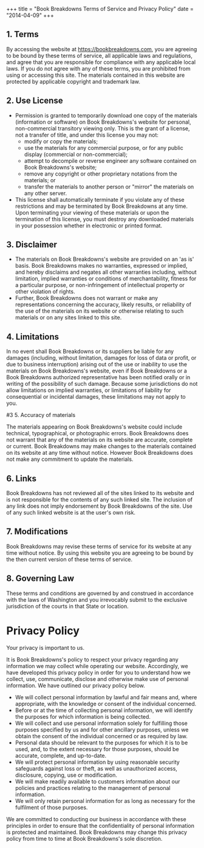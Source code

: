 +++
title = "Book Breakdowns Terms of Service and Privacy Policy"
date = "2014-04-09"
+++

## 1. Terms

By accessing the website at https://bookbreakdowns.com, you are agreeing to be bound by these terms of service, all applicable laws and regulations, and agree that you are responsible for compliance with any applicable local laws. If you do not agree with any of these terms, you are prohibited from using or accessing this site. The materials contained in this website are protected by applicable copyright and trademark law.

## 2. Use License

* Permission is granted to temporarily download one copy of the materials (information or software) on Book Breakdowns's website for personal, non-commercial transitory viewing only. This is the grant of a license, not a transfer of title, and under this license you may not:
    * modify or copy the materials;
    * use the materials for any commercial purpose, or for any public display (commercial or non-commercial);
    * attempt to decompile or reverse engineer any software contained on Book Breakdowns's website;
    * remove any copyright or other proprietary notations from the materials; or
    * transfer the materials to another person or "mirror" the materials on any other server.
* This license shall automatically terminate if you violate any of these restrictions and may be terminated by Book Breakdowns at any time. Upon terminating your viewing of these materials or upon the termination of this license, you must destroy any downloaded materials in your possession whether in electronic or printed format.

## 3. Disclaimer

* The materials on Book Breakdowns's website are provided on an 'as is' basis. Book Breakdowns makes no warranties, expressed or implied, and hereby disclaims and negates all other warranties including, without limitation, implied warranties or conditions of merchantability, fitness for a particular purpose, or non-infringement of intellectual property or other violation of rights.
* Further, Book Breakdowns does not warrant or make any representations concerning the accuracy, likely results, or reliability of the use of the materials on its website or otherwise relating to such materials or on any sites linked to this site.

## 4. Limitations

In no event shall Book Breakdowns or its suppliers be liable for any damages (including, without limitation, damages for loss of data or profit, or due to business interruption) arising out of the use or inability to use the materials on Book Breakdowns's website, even if Book Breakdowns or a Book Breakdowns authorized representative has been notified orally or in writing of the possibility of such damage. Because some jurisdictions do not allow limitations on implied warranties, or limitations of liability for consequential or incidental damages, these limitations may not apply to you.

#3 5. Accuracy of materials

The materials appearing on Book Breakdowns's website could include technical, typographical, or photographic errors. Book Breakdowns does not warrant that any of the materials on its website are accurate, complete or current. Book Breakdowns may make changes to the materials contained on its website at any time without notice. However Book Breakdowns does not make any commitment to update the materials.

## 6. Links

Book Breakdowns has not reviewed all of the sites linked to its website and is not responsible for the contents of any such linked site. The inclusion of any link does not imply endorsement by Book Breakdowns of the site. Use of any such linked website is at the user's own risk.

## 7. Modifications

Book Breakdowns may revise these terms of service for its website at any time without notice. By using this website you are agreeing to be bound by the then current version of these terms of service.

## 8. Governing Law

These terms and conditions are governed by and construed in accordance with the laws of Washington and you irrevocably submit to the exclusive jurisdiction of the courts in that State or location.

# Privacy Policy

Your privacy is important to us.

It is Book Breakdowns's policy to respect your privacy regarding any information we may collect while operating our website. Accordingly, we have developed this privacy policy in order for you to understand how we collect, use, communicate, disclose and otherwise make use of personal information. We have outlined our privacy policy below.

* We will collect personal information by lawful and fair means and, where appropriate, with the knowledge or consent of the individual concerned.
* Before or at the time of collecting personal information, we will identify the purposes for which information is being collected.
* We will collect and use personal information solely for fulfilling those purposes specified by us and for other ancillary purposes, unless we obtain the consent of the individual concerned or as required by law.
* Personal data should be relevant to the purposes for which it is to be used, and, to the extent necessary for those purposes, should be accurate, complete, and up-to-date.
* We will protect personal information by using reasonable security safeguards against loss or theft, as well as unauthorized access, disclosure, copying, use or modification.
* We will make readily available to customers information about our policies and practices relating to the management of personal information.
* We will only retain personal information for as long as necessary for the fulfilment of those purposes.

We are committed to conducting our business in accordance with these principles in order to ensure that the confidentiality of personal information is protected and maintained. Book Breakdowns may change this privacy policy from time to time at Book Breakdowns's sole discretion.
